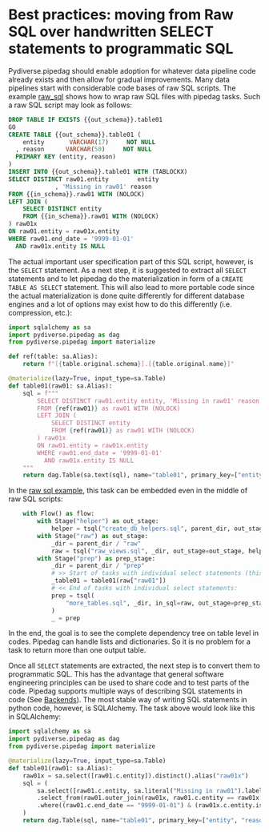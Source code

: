 # Best practices: moving from Raw SQL over handwritten SELECT statements to programmatic SQL

Pydiverse.pipedag should enable adoption for whatever data pipeline code already exists and then allow for gradual
improvements. Many data pipelines start with considerable code bases of raw SQL scripts. The example
[raw_sql](/examples/raw_sql) shows how to wrap raw SQL files with pipedag tasks. Such a raw SQL script may look as follows:

```sql
DROP TABLE IF EXISTS {{out_schema}}.table01
GO
CREATE TABLE {{out_schema}}.table01 (
    entity       VARCHAR(17)     NOT NULL
  , reason      VARCHAR(50)     NOT NULL
  PRIMARY KEY (entity, reason)
)
INSERT INTO {{out_schema}}.table01 WITH (TABLOCKX)
SELECT DISTINCT raw01.entity        entity
             , 'Missing in raw01' reason
FROM {{in_schema}}.raw01 WITH (NOLOCK)
LEFT JOIN (
    SELECT DISTINCT entity
    FROM {{in_schema}}.raw01 WITH (NOLOCK)
) raw01x
ON raw01.entity = raw01x.entity
WHERE raw01.end_date = '9999-01-01'
  AND raw01x.entity IS NULL
```

The actual important user specification part of this SQL script, however, is the `SELECT` statement. As a next step, it is
suggested to extract all `SELECT` statements and to let pipedag do the materialization in form of a `CREATE TABLE AS SELECT`
statement. This will also lead to more portable code since the actual materialization is done quite differently for different
database engines and a lot of options may exist how to do this differently (i.e. compression, etc.):

```python
import sqlalchemy as sa
import pydiverse.pipedag as dag
from pydiverse.pipedag import materialize

def ref(table: sa.Alias):
    return f"[{table.original.schema}].[{table.original.name}]"

@materialize(lazy=True, input_type=sa.Table)
def table01(raw01: sa.Alias):
    sql = f"""
        SELECT DISTINCT raw01.entity entity, 'Missing in raw01' reason
        FROM {ref(raw01)} as raw01 WITH (NOLOCK)
        LEFT JOIN (
            SELECT DISTINCT entity
            FROM {ref(raw01)} as raw01 WITH (NOLOCK)
        ) raw01x
        ON raw01.entity = raw01x.entity
        WHERE raw01.end_date = '9999-01-01'
          AND raw01x.entity IS NULL
    """
    return dag.Table(sa.text(sql), name="table01", primary_key=["entity", "reason"])
```

In the [raw sql example](/examples/raw_sql), this task can be embedded even in the middle of raw SQL scripts:

```python
    with Flow() as flow:
        with Stage("helper") as out_stage:
            helper = tsql("create_db_helpers.sql", parent_dir, out_stage=out_stage)
        with Stage("raw") as out_stage:
            _dir = parent_dir / "raw"
            raw = tsql("raw_views.sql", _dir, out_stage=out_stage, helper_sql=helper)
        with Stage("prep") as prep_stage:
            _dir = parent_dir / "prep"
            # >> Start of tasks with individual select statements (this comment is just a comment):
            _table01 = table01(raw["raw01"])
            # << End of tasks with individual select statements:
            prep = tsql(
                "more_tables.sql", _dir, in_sql=raw, out_stage=prep_stage, depend=_table01
            )
            _ = prep
```

In the end, the goal is to see the complete dependency tree on table level in codes. Pipedag can handle lists and
dictionaries. So it is no problem for a task to return more than one output table.

Once all `SELECT` statements are extracted, the next step is to convert them to programmatic SQL. This has the advantage
that general software engineering principles can be used to share code and to test parts of the code. Pipedag supports
multiple ways of describing SQL statements in code (See [Backends](/table_backends)). The most stable way of writing SQL
statements in python code, however, is SQLAlchemy. The task above would look like this in SQLAlchemy:

```python
import sqlalchemy as sa
import pydiverse.pipedag as dag
from pydiverse.pipedag import materialize

@materialize(lazy=True, input_type=sa.Table)
def table01(raw01: sa.Alias):
    raw01x = sa.select([raw01.c.entity]).distinct().alias("raw01x")
    sql = (
        sa.select([raw01.c.entity, sa.literal("Missing in raw01").label("reason")])
        .select_from(raw01.outer_join(raw01x, raw01.c.entity == raw01x.c.entity))
        .where((raw01.c.end_date == "9999-01-01") & (raw01x.c.entity.is_(None)))
    )
    return dag.Table(sql, name="table01", primary_key=["entity", "reason"])
```
